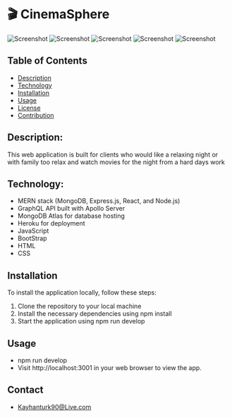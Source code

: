 # 🎬 CinemaSphere

![Screenshot]("./client/public/images/Cinema-Sphere-home.png")
![Screenshot]("./client/public/images/Cinema-Sphere-Login.png")
![Screenshot]("./client/public/images/Cinema-Sphere-Sign-up.png")
![Screenshot]("./client/public/images/Cinema-Sphere-Subscribe.png")
![Screenshot]("./client/public/images/Cinema-Sphere-Update.png")

## Table of Contents

- [Description](#description)
- [Technology](#Technology)
- [Installation](#installation)
- [Usage](#usage)
- [License](#license)
- [Contribution](#contribution)

## Description:

This web application is built for clients who would like a relaxing night or with family too relax
and watch movies for the night from a hard days work

## Technology:

- MERN stack (MongoDB, Express.js, React, and Node.js)
- GraphQL API built with Apollo Server
- MongoDB Atlas for database hosting
- Heroku for deployment
- JavaScript
- BootStrap
- HTML
- CSS

## Installation

To install the application locally, follow these steps:

1. Clone the repository to your local machine
2. Install the necessary dependencies using npm install
3. Start the application using npm run develop

## Usage

- npm run develop
- Visit http://localhost:3001 in your web browser to view the app.

## Contact

- Kayhanturk90@Live.com
